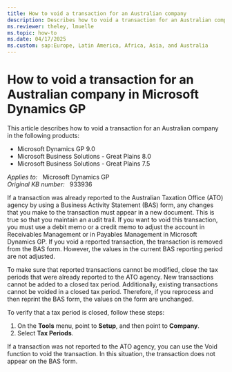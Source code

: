 ```yaml
---
title: How to void a transaction for an Australian company
description: Describes how to void a transaction for an Australian company in Microsoft Dynamics GP 9.0, Microsoft Business Solutions - Great Plains 8.0, and Microsoft Business Solutions - Great Plains 7.5.
ms.reviewer: theley, lmuelle
ms.topic: how-to
ms.date: 04/17/2025
ms.custom: sap:Europe, Latin America, Africa, Asia, and Australia
---
```

# How to void a transaction for an Australian company in Microsoft Dynamics GP

This article describes how to void a transaction for an Australian company in the following products:

- Microsoft Dynamics GP 9.0
- Microsoft Business Solutions - Great Plains 8.0
- Microsoft Business Solutions - Great Plains 7.5

_Applies to:_ &nbsp; Microsoft Dynamics GP  
_Original KB number:_ &nbsp; 933936

If a transaction was already reported to the Australian Taxation Office (ATO) agency by using a Business Activity Statement (BAS) form, any changes that you make to the transaction must appear in a new document. This is true so that you maintain an audit trail. If you want to void this transaction, you must use a debit memo or a credit memo to adjust the account in Receivables Management or in Payables Management in Microsoft Dynamics GP. If you void a reported transaction, the transaction is removed from the BAS form. However, the values in the current BAS reporting period are not adjusted.

To make sure that reported transactions cannot be modified, close the tax periods that were already reported to the ATO agency. New transactions cannot be added to a closed tax period. Additionally, existing transactions cannot be voided in a closed tax period. Therefore, if you reprocess and then reprint the BAS form, the values on the form are unchanged.

To verify that a tax period is closed, follow these steps:

1. On the **Tools** menu, point to **Setup**, and then point to **Company**.
2. Select **Tax Periods**.

If a transaction was not reported to the ATO agency, you can use the Void function to void the transaction. In this situation, the transaction does not appear on the BAS form.
